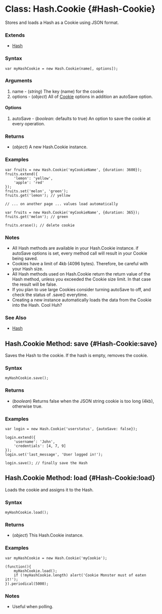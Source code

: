 Class: Hash.Cookie {#Hash-Cookie}
=================================

Stores and loads a Hash as a Cookie using JSON format.

### Extends

- [Hash][]

### Syntax

	var myHashCookie = new Hash.Cookie(name[, options]);

### Arguments

1. name    - (*string*) The key (name) for the cookie
2. options - (*object*) All of [Cookie][] options in addition an autoSave option.

#### Options

1. autoSave - (*boolean*: defaults to true) An option to save the cookie at every operation.

### Returns

* (*object*) A new Hash.Cookie instance.

### Examples

	var fruits = new Hash.Cookie('myCookieName', {duration: 3600});
	fruits.extend({
		'lemon': 'yellow',
		'apple': 'red'
	});
	fruits.set('melon', 'green');
	fruits.get('lemon'); // yellow

	// ... on another page ... values load automatically

	var fruits = new Hash.Cookie('myCookieName', {duration: 365});
	fruits.get('melon'); // green

	fruits.erase(); // delete cookie

### Notes

- All Hash methods are available in your Hash.Cookie instance. if autoSave options is set, every method call will result in your Cookie being saved.
- Cookies have a limit of 4kb (4096 bytes). Therefore, be careful with your Hash size.
- All Hash methods used on Hash.Cookie return the return value of the Hash method, unless you exceeded the Cookie size limit. In that case the result will be false.
- If you plan to use large Cookies consider turning autoSave to off, and check the status of .save() everytime.
- Creating a new instance automatically loads the data from the Cookie into the Hash. Cool Huh?

### See Also

- [Hash][]



Hash.Cookie Method: save {#Hash-Cookie:save}
--------------------------------------------

Saves the Hash to the cookie. If the hash is empty, removes the cookie.

### Syntax

	myHashCookie.save();

### Returns

* (*boolean*) Returns false when the JSON string cookie is too long (4kb), otherwise true.

### Examples

	var login = new Hash.Cookie('userstatus', {autoSave: false});

	login.extend({
		'username': 'John',
		'credentials': [4, 7, 9]
	});
	login.set('last_message', 'User logged in!');

	login.save(); // finally save the Hash



Hash.Cookie Method: load {#Hash-Cookie:load}
--------------------------------------------

Loads the cookie and assigns it to the Hash.

### Syntax

	myHashCookie.load();

### Returns

* (*object*) This Hash.Cookie instance.

### Examples

	var myHashCookie = new Hash.Cookie('myCookie');

	(function(){
		myHashCookie.load();
		if (!myHashCookie.length) alert('Cookie Monster must of eaten it!');
	}).periodical(5000);

### Notes

- Useful when polling.



[Hash]: /core/Native/Hash/#Hash
[Cookie]: /core/Utilities/Cookie
